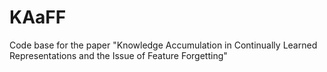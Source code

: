 # KAaFF
Code base for the paper "Knowledge Accumulation in Continually Learned Representations and the Issue of Feature Forgetting"

